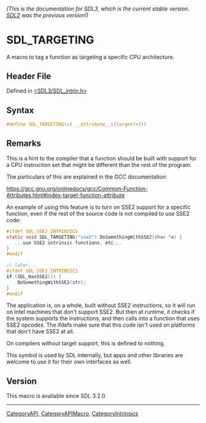 ###### (This is the documentation for SDL3, which is the current stable version. [SDL2](https://wiki.libsdl.org/SDL2/) was the previous version!)
# SDL_TARGETING

A macro to tag a function as targeting a specific CPU architecture.

## Header File

Defined in [<SDL3/SDL_intrin.h>](https://github.com/libsdl-org/SDL/blob/main/include/SDL3/SDL_intrin.h)

## Syntax

```c
#define SDL_TARGETING(x) __attribute__((target(x)))
```

## Remarks

This is a hint to the compiler that a function should be built with support
for a CPU instruction set that might be different than the rest of the
program.

The particulars of this are explained in the GCC documentation:

https://gcc.gnu.org/onlinedocs/gcc/Common-Function-Attributes.html#index-target-function-attribute

An example of using this feature is to turn on SSE2 support for a specific
function, even if the rest of the source code is not compiled to use SSE2
code:

```c
#ifdef SDL_SSE2_INTRINSICS
static void SDL_TARGETING("sse2") DoSomethingWithSSE2(char *x) {
   ...use SSE2 intrinsic functions, etc...
}
#endif

// later...
#ifdef SDL_SSE2_INTRINSICS
if (SDL_HasSSE2()) {
    DoSomethingWithSSE2(str);
}
#endif
```

The application is, on a whole, built without SSE2 instructions, so it will
run on Intel machines that don't support SSE2. But then at runtime, it
checks if the system supports the instructions, and then calls into a
function that uses SSE2 opcodes. The ifdefs make sure that this code isn't
used on platforms that don't have SSE2 at all.

On compilers without target support, this is defined to nothing.

This symbol is used by SDL internally, but apps and other libraries are
welcome to use it for their own interfaces as well.

## Version

This macro is available since SDL 3.2.0.

----
[CategoryAPI](CategoryAPI), [CategoryAPIMacro](CategoryAPIMacro), [CategoryIntrinsics](CategoryIntrinsics)


